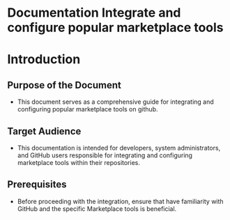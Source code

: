 # Documentation Integrate and configure popular marketplace tools
# Introduction
## Purpose of the Document
- This document serves as a comprehensive guide for integrating and configuring popular marketplace tools on github.
## Target Audience
- This documentation is intended for developers, system administrators, and GitHub users responsible for integrating and
  configuring marketplace tools within their repositories.
## Prerequisites
- Before proceeding with the integration, ensure that have familiarity with GitHub and the specific Marketplace tools is beneficial.

